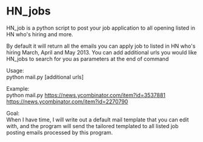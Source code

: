 HN_jobs
=======

HN_job is a python script to post your job application to all opening listed in HN who's hiring and more.  
  
By default it will return all the emails you can apply job to listed in HN who's hiring March, April and May 2013. You can add additional urls you would like HN_jobs to search for you as parameters at the end of command  

Usage:  
python mail.py [additional urls]  

Example:  
python mail.py https://news.ycombinator.com/item?id=3537881 https://news.ycombinator.com/item?id=2270790  
  
Goal:  
When I have time, I will write out a default mail template that you can edit with, and the program will send the tailored templated to all listed job posting emails processed by this program.
